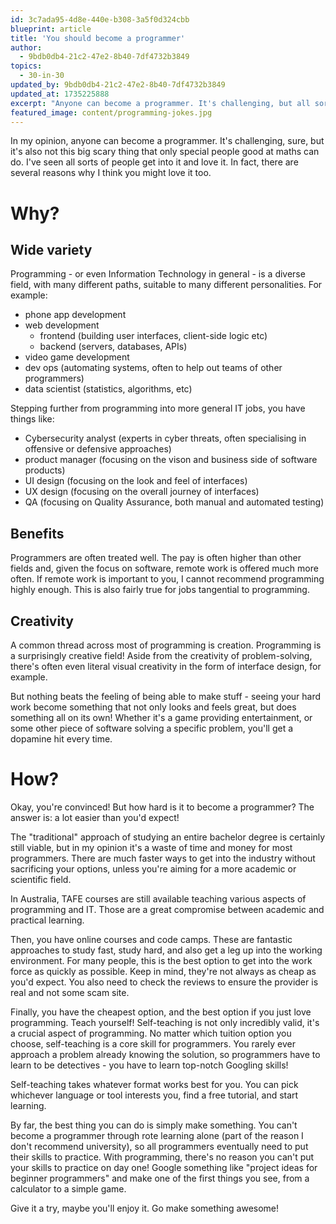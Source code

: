 ```yaml
---
id: 3c7ada95-4d8e-440e-b308-3a5f0d324cbb
blueprint: article
title: 'You should become a programmer'
author:
  - 9bdb0db4-21c2-47e2-8b40-7df4732b3849
topics:
  - 30-in-30
updated_by: 9bdb0db4-21c2-47e2-8b40-7df4732b3849
updated_at: 1735225888
excerpt: "Anyone can become a programmer. It's challenging, but all sorts of people love it. I think you might love it too."
featured_image: content/programming-jokes.jpg
---
```

In my opinion, anyone can become a programmer. It's challenging, sure, but it's also not this big scary thing that only special people good at maths can do. I've seen all sorts of people get into it and love it. In fact, there are several reasons why I think you might love it too. 

# Why?
## Wide variety
Programming - or even Information Technology in general - is a diverse field, with many different paths, suitable to many different personalities. For example:
- phone app development
- web development
	- frontend (building user interfaces, client-side logic etc)
	- backend (servers, databases, APIs)
- video game development
- dev ops (automating systems, often to help out teams of other programmers)
- data scientist (statistics, algorithms, etc)

Stepping further from programming into more general IT jobs, you have things like:
- Cybersecurity analyst (experts in cyber threats, often specialising in offensive or defensive approaches)
- product manager (focusing on the vison and business side of software products)
- UI design (focusing on the look and feel of interfaces)
- UX design (focusing on the overall journey of interfaces)
- QA (focusing on Quality Assurance, both manual and automated testing)

## Benefits
Programmers are often treated well. The pay is often higher than other fields and, given the focus on software, remote work is offered much more often. If remote work is important to you, I cannot recommend programming highly enough. This is also fairly true for jobs tangential to programming.

## Creativity
A common thread across most of programming is creation. Programming is a surprisingly creative field! Aside from the creativity of problem-solving, there's often even literal visual creativity in the form of interface design, for example. 

But nothing beats the feeling of being able to make stuff - seeing your hard work become something that not only looks and feels great, but does something all on its own! Whether it's a game providing entertainment, or some other piece of software solving a specific problem, you'll get a dopamine hit every time.

# How?
Okay, you're convinced! But how hard is it to become a programmer? The answer is: a lot easier than you'd expect!

The "traditional" approach of studying an entire bachelor degree is certainly still viable, but in my opinion it's a waste of time and money for most programmers. There are much faster ways to get into the industry without sacrificing your options, unless you're aiming for a more academic or scientific field.

In Australia, TAFE courses are still available teaching various aspects of programming and IT. Those are a great compromise between academic and practical learning. 

Then, you have online courses and code camps. These are fantastic approaches to study fast, study hard, and also get a leg up into the working environment. For many people, this is the best option to get into the work force as quickly as possible. Keep in mind, they're not always as cheap as you'd expect. You also need to check the reviews to ensure the provider is real and not some scam site.

Finally, you have the cheapest option, and the best option if you just love programming. Teach yourself! Self-teaching is not only incredibly valid, it's a crucial aspect of programming. No matter which tuition option you choose, self-teaching is a core skill for programmers. You rarely ever approach a problem already knowing the solution, so programmers have to learn to be detectives - you have to learn top-notch Googling skills!

Self-teaching takes whatever format works best for you. You can pick whichever language or tool interests you, find a free tutorial, and start learning.

By far, the best thing you can do is simply make something. You can't become a programmer through rote learning alone (part of the reason I don't recommend university), so all programmers eventually need to put their skills to practice. With programming, there's no reason you can't put your skills to practice on day one! Google something like "project ideas for beginner programmers" and make one of the first things you see, from a calculator to a simple game.

Give it a try, maybe you'll enjoy it. Go make something awesome!